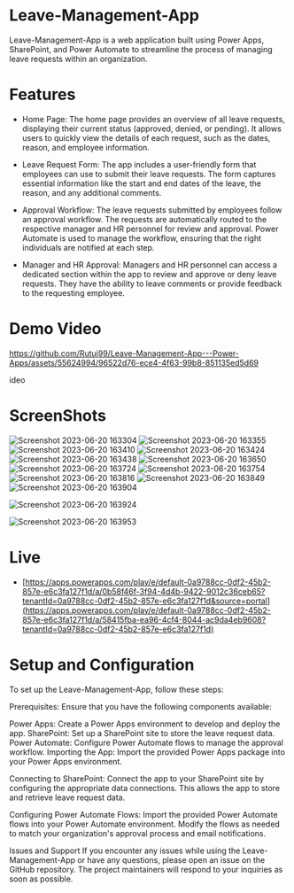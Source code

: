 # Leave-Management-App
Leave-Management-App is a web application built using Power Apps, SharePoint, and Power Automate to streamline the process of managing leave requests within an organization.

# Features
- Home Page: The home page provides an overview of all leave requests, displaying their current status (approved, denied, or pending). It allows users to quickly view the details of each request, such as the dates, reason, and employee information.

- Leave Request Form: The app includes a user-friendly form that employees can use to submit their leave requests. The form captures essential information like the start and end dates of the leave, the reason, and any additional comments.

- Approval Workflow: The leave requests submitted by employees follow an approval workflow. The requests are automatically routed to the respective manager and HR personnel for review and approval. Power Automate is used to manage the workflow, ensuring that the right individuals are notified at each step.

- Manager and HR Approval: Managers and HR personnel can access a dedicated section within the app to review and approve or deny leave requests. They have the ability to leave comments or provide feedback to the requesting employee.

# Demo Video

https://github.com/Rutuj99/Leave-Management-App---Power-Apps/assets/55624994/96522d76-ece4-4f63-99b8-851135ed5d69

ideo

# ScreenShots
![Screenshot 2023-06-20 163304](https://github.com/Rutuj99/Leave-Management-App---Power-Apps/assets/55624994/414ce207-3631-40bb-99aa-d119737fdbc4)
![Screenshot 2023-06-20 163355](https://github.com/Rutuj99/Leave-Management-App---Power-Apps/assets/55624994/97037539-da67-4309-9255-593add5ad195)
![Screenshot 2023-06-20 163410](https://github.com/Rutuj99/Leave-Management-App---Power-Apps/assets/55624994/c1fbb9dc-5746-47a4-bff9-81329e994491)
![Screenshot 2023-06-20 163424](https://github.com/Rutuj99/Leave-Management-App---Power-Apps/assets/55624994/13d88ad7-b9b4-4b19-9c84-969b13d61e05)
![Screenshot 2023-06-20 163438](https://github.com/Rutuj99/Leave-Management-App---Power-Apps/assets/55624994/0a044ed9-24d7-44c2-9f2b-310c55673c9f)
![Screenshot 2023-06-20 163650](https://github.com/Rutuj99/Leave-Management-App---Power-Apps/assets/55624994/f01c3456-0a22-4f35-89f6-046aa758ede5)
![Screenshot 2023-06-20 163724](https://github.com/Rutuj99/Leave-Management-App---Power-Apps/assets/55624994/604be8eb-e210-4e87-82c9-f2d8bb7a64bc)
![Screenshot 2023-06-20 163754](https://github.com/Rutuj99/Leave-Management-App---Power-Apps/assets/55624994/6bfaf82d-fdc3-48bf-bc8b-2d908d3ea586)
![Screenshot 2023-06-20 163816](https://github.com/Rutuj99/Leave-Management-App---Power-Apps/assets/55624994/1b3fef4d-a83b-4956-8c63-30f20f03fa7f)
![Screenshot 2023-06-20 163849](https://github.com/Rutuj99/Leave-Management-App---Power-Apps/assets/55624994/7a95c243-9d4d-4d1e-ae42-78f01440b10c)
![Screenshot 2023-06-20 163904](https://github.com/Rutuj99/Leave-Management-App---Power-Apps/assets/55624994/3a4a855a-0a27-48ac-b91f-6d10b0faa531)

![Screenshot 2023-06-20 163924](https://github.com/Rutuj99/Leave-Management-App---Power-Apps/assets/55624994/b153dc32-4cda-48ec-a932-ed37bb426345)

![Screenshot 2023-06-20 163953](https://github.com/Rutuj99/Leave-Management-App---Power-Apps/assets/55624994/b2e2f148-cc60-4474-bdf1-f45910ae5c45)

# Live 
- [https://apps.powerapps.com/play/e/default-0a9788cc-0df2-45b2-857e-e6c3fa127f1d/a/0b58f46f-3f94-4d4b-9422-9012c36ceb65?tenantId=0a9788cc-0df2-45b2-857e-e6c3fa127f1d&source=portal](https://apps.powerapps.com/play/e/default-0a9788cc-0df2-45b2-857e-e6c3fa127f1d/a/58415fba-ea96-4cf4-8044-ac9da4eb9608?tenantId=0a9788cc-0df2-45b2-857e-e6c3fa127f1d)
# Setup and Configuration
To set up the Leave-Management-App, follow these steps:

Prerequisites: Ensure that you have the following components available:

Power Apps: Create a Power Apps environment to develop and deploy the app.
SharePoint: Set up a SharePoint site to store the leave request data.
Power Automate: Configure Power Automate flows to manage the approval workflow.
Importing the App: Import the provided Power Apps package into your Power Apps environment.

Connecting to SharePoint: Connect the app to your SharePoint site by configuring the appropriate data connections. This allows the app to store and retrieve leave request data.

Configuring Power Automate Flows: Import the provided Power Automate flows into your Power Automate environment. Modify the flows as needed to match your organization's approval process and email notifications.




Issues and Support
If you encounter any issues while using the Leave-Management-App or have any questions, please open an issue on the GitHub repository. The project maintainers will respond to your inquiries as soon as possible.


